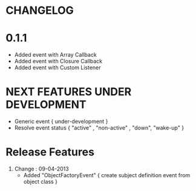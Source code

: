 CHANGELOG
=========

0.1.1
=====

 * Added event with Array Callback
 * Added event with Closure Callback
 * Added event with Custom Listener


NEXT FEATURES UNDER DEVELOPMENT
===============================

 * Generic event { under-development }
 * Resolve event status { "active" , "non-active" , "down", "wake-up" }


Release Features
================

 1. Change : 09-04-2013
    * Added "ObjectFactoryEvent" { create subject definition event from object class }